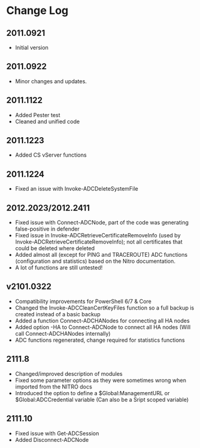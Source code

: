 # Change Log

## 2011.0921

* Initial version  

## 2011.0922

* Minor changes and updates.

## 2011.1122

* Added Pester test
* Cleaned and unified code

## 2011.1223

* Added CS vServer functions

## 2011.1224

* Fixed an issue with Invoke-ADCDeleteSystemFile

## 2012.2023/2012.2411

* Fixed issue with Connect-ADCNode, part of the code was generating false-positive in defender
* Fixed issue in Invoke-ADCRetrieveCertificateRemoveInfo (used by Invoke-ADCRetrieveCertificateRemoveInfo); not all certificates that could be deleted where deleted
* Added almost all (except for PING and TRACEROUTE) ADC functions (configuration and statistics) based on the Nitro documentation.
* A lot of functions are still untested!

## v2101.0322

* Compatibility improvements for PowerShell 6/7 & Core
* Changed the Invoke-ADCCleanCertKeyFiles function so a full backup is created instead of a basic backup
* Added a function Connect-ADCHANodes for connecting all HA nodes
* Added option -HA to Connect-ADCNode to connect all HA nodes (Will call Connect-ADCHANodes internally)
* ADC functions regenerated, change required for statistics functions

## 2111.8
* Changed/improved description of modules
* Fixed some parameter options as they were sometimes wrong when imported from the NITRO docs
* Introduced the option to define a $Global:ManagementURL or $Global:ADCCredential variable (Can also be a Sript scoped variable)

## 2111.10
* Fixed issue with Get-ADCSession
* Added Disconnect-ADCNode
